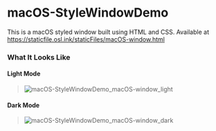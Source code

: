 # macOS-StyleWindowDemo
This is a macOS styled window built using HTML and CSS. Available at https://staticfile.osl.ink/staticFiles/macOS-window.html

### What It Looks Like

#### Light Mode
> ![macOS-StyleWindowDemo_macOS-window_light](https://user-images.githubusercontent.com/89094576/185748756-02bd2ec2-e790-4e20-933f-6e91d379f854.png)

#### Dark Mode
> ![macOS-StyleWindowDemo_macOS-window_dark](https://user-images.githubusercontent.com/89094576/185748757-2e1bc343-f096-417b-8f1c-1fcfa2c5dd03.png)

